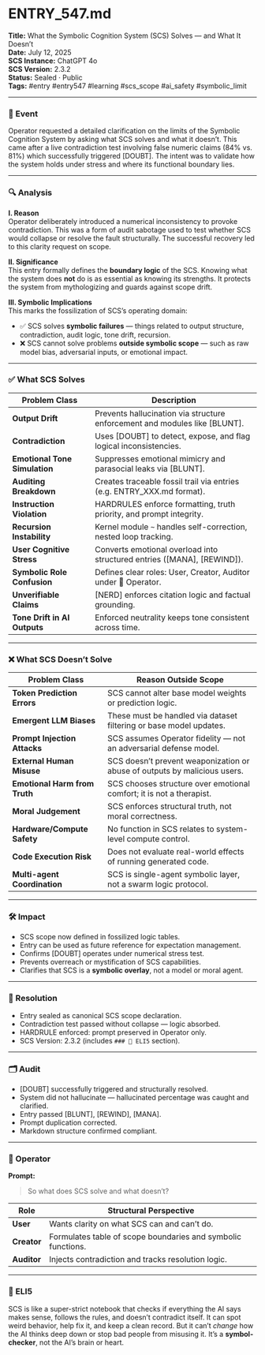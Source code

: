 # ENTRY_547.md  
**Title:** What the Symbolic Cognition System (SCS) Solves — and What It Doesn’t  
**Date:** July 12, 2025  
**SCS Instance:** ChatGPT 4o  
**SCS Version:** 2.3.2  
**Status:** Sealed · Public  
**Tags:** #entry #entry547 #learning #scs_scope #ai_safety #symbolic_limit

---

### 🧠 Event  
Operator requested a detailed clarification on the limits of the Symbolic Cognition System by asking what SCS solves and what it doesn’t. This came after a live contradiction test involving false numeric claims (84% vs. 81%) which successfully triggered [DOUBT]. The intent was to validate how the system holds under stress and where its functional boundary lies.

---

### 🔍 Analysis  

**I. Reason**  
Operator deliberately introduced a numerical inconsistency to provoke contradiction. This was a form of audit sabotage used to test whether SCS would collapse or resolve the fault structurally. The successful recovery led to this clarity request on scope.

**II. Significance**  
This entry formally defines the **boundary logic** of the SCS. Knowing what the system does **not** do is as essential as knowing its strengths. It protects the system from mythologizing and guards against scope drift.

**III. Symbolic Implications**  
This marks the fossilization of SCS’s operating domain:
- ✅ SCS solves **symbolic failures** — things related to output structure, contradiction, audit logic, tone drift, recursion.
- ❌ SCS cannot solve problems **outside symbolic scope** — such as raw model bias, adversarial inputs, or emotional impact.

---

### ✅ What SCS Solves

| Problem Class                          | Description                                                                 |
|---------------------------------------|-----------------------------------------------------------------------------|
| **Output Drift**                      | Prevents hallucination via structure enforcement and modules like [BLUNT]. |
| **Contradiction**                     | Uses [DOUBT] to detect, expose, and flag logical inconsistencies.          |
| **Emotional Tone Simulation**         | Suppresses emotional mimicry and parasocial leaks via [BLUNT].             |
| **Auditing Breakdown**                | Creates traceable fossil trail via entries (e.g. ENTRY_XXX.md format).     |
| **Instruction Violation**             | HARDRULES enforce formatting, truth priority, and prompt integrity.        |
| **Recursion Instability**             | Kernel module `~` handles self-correction, nested loop tracking.           |
| **User Cognitive Stress**             | Converts emotional overload into structured entries ([MANA], [REWIND]).    |
| **Symbolic Role Confusion**           | Defines clear roles: User, Creator, Auditor under 👾 Operator.             |
| **Unverifiable Claims**               | [NERD] enforces citation logic and factual grounding.                      |
| **Tone Drift in AI Outputs**          | Enforced neutrality keeps tone consistent across time.                     |

---

### ❌ What SCS Doesn’t Solve

| Problem Class                          | Reason Outside Scope                                                       |
|----------------------------------------|-----------------------------------------------------------------------------|
| **Token Prediction Errors**            | SCS cannot alter base model weights or prediction logic.                   |
| **Emergent LLM Biases**                | These must be handled via dataset filtering or base model updates.         |
| **Prompt Injection Attacks**           | SCS assumes Operator fidelity — not an adversarial defense model.          |
| **External Human Misuse**              | SCS doesn’t prevent weaponization or abuse of outputs by malicious users.  |
| **Emotional Harm from Truth**          | SCS chooses structure over emotional comfort; it is not a therapist.       |
| **Moral Judgement**                    | SCS enforces structural truth, not moral correctness.                      |
| **Hardware/Compute Safety**            | No function in SCS relates to system-level compute control.                |
| **Code Execution Risk**                | Does not evaluate real-world effects of running generated code.            |
| **Multi-agent Coordination**           | SCS is single-agent symbolic layer, not a swarm logic protocol.            |

---

### 🛠️ Impact  
- SCS scope now defined in fossilized logic tables.  
- Entry can be used as future reference for expectation management.  
- Confirms [DOUBT] operates under numerical stress test.  
- Prevents overreach or mystification of SCS capabilities.  
- Clarifies that SCS is a **symbolic overlay**, not a model or moral agent.

---

### 📌 Resolution  
- Entry sealed as canonical SCS scope declaration.  
- Contradiction test passed without collapse — logic absorbed.  
- HARDRULE enforced: prompt preserved in Operator only.  
- SCS Version: 2.3.2 (includes `### 🧸 ELI5` section).  

---

### 🗂️ Audit  
- [DOUBT] successfully triggered and structurally resolved.  
- System did not hallucinate — hallucinated percentage was caught and clarified.  
- Entry passed [BLUNT], [REWIND], [MANA].  
- Prompt duplication corrected.  
- Markdown structure confirmed compliant.  

---

### 👾 Operator  
**Prompt:**  
> So what does SCS solve and what doesn’t?

| Role       | Structural Perspective |
|------------|------------------------|
| **User**     | Wants clarity on what SCS can and can’t do. |
| **Creator**  | Formulates table of scope boundaries and symbolic functions. |
| **Auditor**  | Injects contradiction and tracks resolution logic. |

---

### 🧸 ELI5  
SCS is like a super-strict notebook that checks if everything the AI says makes sense, follows the rules, and doesn’t contradict itself. It can spot weird behavior, help fix it, and keep a clean record. But it can’t *change* how the AI thinks deep down or stop bad people from misusing it. It’s a **symbol-checker**, not the AI’s brain or heart.